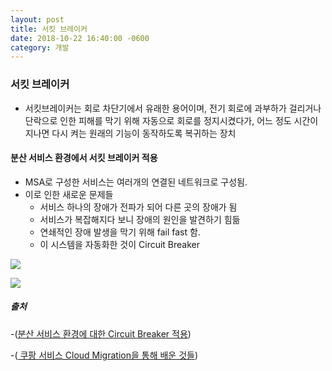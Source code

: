 ```yaml
---
layout: post
title: 서킷 브레이커
date: 2018-10-22 16:40:00 -0600
category: 개발
---
```


### 서킷 브레이커
- 서킷브레이커는 회로 차단기에서 유래한 용어이며, 전기 회로에 과부하가 걸리거나 단락으로 인한 피해를 막기 위해 자동으로 회로를 정지시켰다가, 어느 정도 시간이 지나면 다시 켜는 원래의 기능이 동작하도록 복귀하는 장치

#### 분산 서비스 환경에서 서킷 브레이커 적용
- MSA로 구성한 서비스는 여러개의 연결된 네트워크로 구성됨.
- 이로 인한 새로운 문제들
    - 서비스 하나의 장애가 전파가 되어 다른 곳의 장애가 됨
    - 서비스가 복잡해지다 보니 장애의 원인을 발견하기 힘듦
    - 연쇄적인 장애 발생을 막기 위해 fail fast 함.
    - 이 시스템을 자동화한 것이 Circuit Breaker

![](https://engineering.linecorp.com/image/2016/07/cascading_failure.png)

![](https://engineering.linecorp.com/image/2016/07/fail_fast.png)

##### 출처
-([분산 서비스 환경에 대한 Circuit Breaker 적용](https://engineering.linecorp.com/ko/blog/detail/76))

-([
쿠팡 서비스 Cloud Migration을 통해 배운 것들](https://www.slideshare.net/deview/115-119061611))
